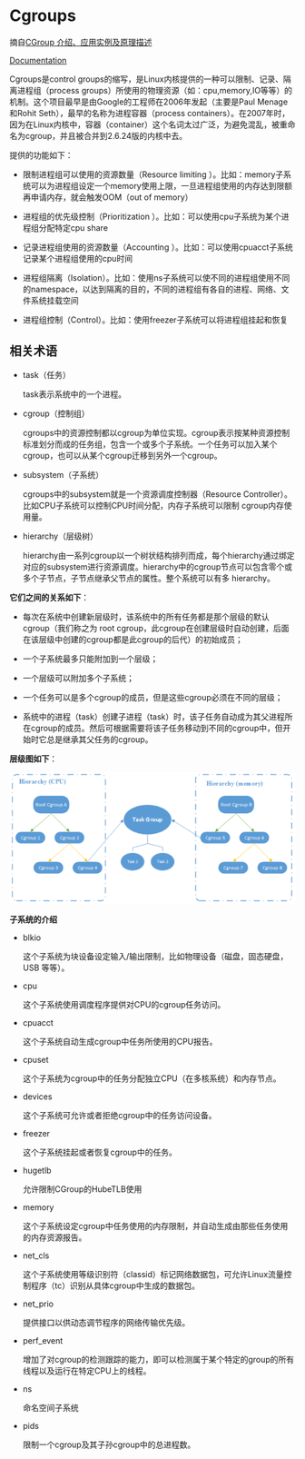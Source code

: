 # Cgroups #

摘自[CGroup 介绍、应用实例及原理描述](https://www.cnblogs.com/caoxiaojian/p/5633430.html)

[Documentation](https://www.kernel.org/doc/Documentation/cgroup-v1/)


Cgroups是control groups的缩写，是Linux内核提供的一种可以限制、记录、隔离进程组（process groups）所使用的物理资源（如：cpu,memory,IO等等）的机制。这个项目最早是由Google的工程师在2006年发起（主要是Paul Menage和Rohit Seth），最早的名称为进程容器（process containers）。在2007年时，因为在Linux内核中，容器（container）这个名词太过广泛，为避免混乱，被重命名为cgroup，并且被合并到2.6.24版的内核中去。

提供的功能如下：

- 限制进程组可以使用的资源数量（Resource limiting ）。比如：memory子系统可以为进程组设定一个memory使用上限，一旦进程组使用的内存达到限额再申请内存，就会触发OOM（out of memory）

- 进程组的优先级控制（Prioritization ）。比如：可以使用cpu子系统为某个进程组分配特定cpu share

- 记录进程组使用的资源数量（Accounting ）。比如：可以使用cpuacct子系统记录某个进程组使用的cpu时间

- 进程组隔离（Isolation）。比如：使用ns子系统可以使不同的进程组使用不同的namespace，以达到隔离的目的，不同的进程组有各自的进程、网络、文件系统挂载空间

- 进程组控制（Control）。比如：使用freezer子系统可以将进程组挂起和恢复


## 相关术语 ##

- task（任务）

	task表示系统中的一个进程。
 
- cgroup（控制组）
 
	cgroups中的资源控制都以cgroup为单位实现。cgroup表示按某种资源控制标准划分而成的任务组，包含一个或多个子系统。一个任务可以加入某个cgroup，也可以从某个cgroup迁移到另外一个cgroup。
 
- subsystem（子系统）

	cgroups中的subsystem就是一个资源调度控制器（Resource Controller）。比如CPU子系统可以控制CPU时间分配，内存子系统可以限制 cgroup内存使用量。
 
- hierarchy（层级树）

	hierarchy由一系列cgroup以一个树状结构排列而成，每个hierarchy通过绑定对应的subsystem进行资源调度。hierarchy中的cgroup节点可以包含零个或多个子节点，子节点继承父节点的属性。整个系统可以有多 hierarchy。

**它们之间的关系如下**：

- 每次在系统中创建新层级时，该系统中的所有任务都是那个层级的默认cgroup（我们称之为 root cgroup，此cgroup在创建层级时自动创建，后面在该层级中创建的cgroup都是此cgroup的后代）的初始成员；

- 一个子系统最多只能附加到一个层级；
 
- 一个层级可以附加多个子系统；
 
- 一个任务可以是多个cgroup的成员，但是这些cgroup必须在不同的层级；

- 系统中的进程（task）创建子进程（task）时，该子任务自动成为其父进程所在cgroup的成员。然后可根据需要将该子任务移动到不同的cgroup中，但开始时它总是继承其父任务的cgroup。

**层级图如下**：

![](img/CGroup.png)

**子系统的介绍**


- blkio

	这个子系统为块设备设定输入/输出限制，比如物理设备（磁盘，固态硬盘，USB 等等）。

- cpu

	这个子系统使用调度程序提供对CPU的cgroup任务访问。

- cpuacct

	这个子系统自动生成cgroup中任务所使用的CPU报告。

- cpuset

	这个子系统为cgroup中的任务分配独立CPU（在多核系统）和内存节点。

- devices

	这个子系统可允许或者拒绝cgroup中的任务访问设备。

- freezer

	这个子系统挂起或者恢复cgroup中的任务。

- hugetlb

	允许限制CGroup的HubeTLB使用

- memory

	这个子系统设定cgroup中任务使用的内存限制，并自动生成由那些任务使用的内存资源报告。

- net_cls

	这个子系统使用等级识别符（classid）标记网络数据包，可允许Linux流量控制程序（tc）识别从具体cgroup中生成的数据包。

- net_prio

	提供接口以供动态调节程序的网络传输优先级。

- perf_event

	增加了对cgroup的检测跟踪的能力，即可以检测属于某个特定的group的所有线程以及运行在特定CPU上的线程。

- ns

	命名空间子系统

- pids

	限制一个cgroup及其子孙cgroup中的总进程数。